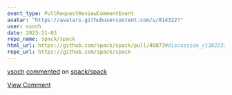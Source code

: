 ```yaml
---
event_type: PullRequestReviewCommentEvent
avatar: "https://avatars.githubusercontent.com/u/814322?"
user: vsoch
date: 2023-11-03
repo_name: spack/spack
html_url: https://github.com/spack/spack/pull/40873#discussion_r1382237795
repo_url: https://github.com/spack/spack
---
```


<a href='https://github.com/vsoch' target='_blank'>vsoch</a> <a href='https://github.com/spack/spack/pull/40873#discussion_r1382237795' target='_blank'>commented</a> on <a href='https://github.com/spack/spack' target='_blank'>spack/spack</a>

<a href='https://github.com/spack/spack/pull/40873#discussion_r1382237795' target='_blank'>View Comment</a>